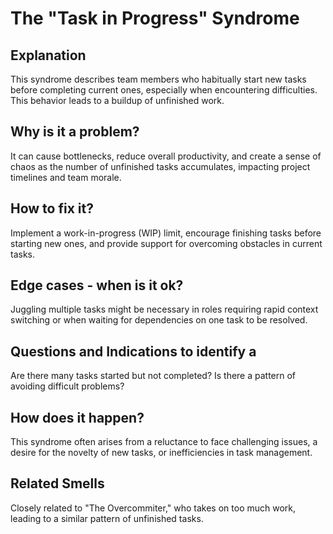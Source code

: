 # The "Task in Progress" Syndrome
## Explanation
This syndrome describes team members who habitually start new tasks before completing current ones, especially when encountering difficulties. This behavior leads to a buildup of unfinished work.

## Why is it a problem?
It can cause bottlenecks, reduce overall productivity, and create a sense of chaos as the number of unfinished tasks accumulates, impacting project timelines and team morale.

## How to fix it?
Implement a work-in-progress (WIP) limit, encourage finishing tasks before starting new ones, and provide support for overcoming obstacles in current tasks.

## Edge cases - when is it ok?
Juggling multiple tasks might be necessary in roles requiring rapid context switching or when waiting for dependencies on one task to be resolved.

## Questions and Indications to identify a
Are there many tasks started but not completed?
Is there a pattern of avoiding difficult problems?

## How does it happen?
This syndrome often arises from a reluctance to face challenging issues, a desire for the novelty of new tasks, or inefficiencies in task management.

## Related Smells
Closely related to "The Overcommiter," who takes on too much work, leading to a similar pattern of unfinished tasks.